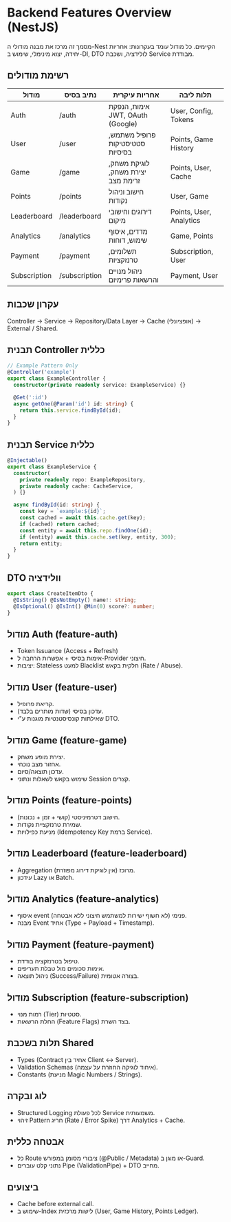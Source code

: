 # Backend Features Overview (NestJS)

מסמך זה מרכז את מבנה מודולי ה-Nest הקיימים. כל מודול עומד בעקרונות: אחריות יחידה, יצוא מינימלי, שימוש ב-DI, DTO לולידציה, ושכבת Service מבודדת.

## רשימת מודולים

| מודול | נתיב בסיס | אחריות עיקרית | תלות ליבה |
|-------|-----------|---------------|-----------|
| Auth | /auth | אימות, הנפקת JWT, OAuth (Google) | User, Config, Tokens |
| User | /user | פרופיל משתמש, סטטיסטיקות בסיסיות | Points, Game History |
| Game | /game | לוגיקת משחק, יצירת משחק, זרימת מצב | Points, User, Cache |
| Points | /points | חישוב וניהול נקודות | User, Game |
| Leaderboard | /leaderboard | דירוגים וחישובי מיקום | Points, User, Analytics |
| Analytics | /analytics | מדדים, איסוף שימוש, דוחות | Game, Points |
| Payment | /payment | תשלומים, טרנזקציות | Subscription, User |
| Subscription | /subscription | ניהול מנויים והרשאות פרימיום | Payment, User |

## עקרון שכבות

Controller → Service → Repository/Data Layer → Cache (אופציונלי) → External / Shared.

## תבנית Controller כללית
```typescript
// Example Pattern Only
@Controller('example')
export class ExampleController {
  constructor(private readonly service: ExampleService) {}

  @Get(':id')
  async getOne(@Param('id') id: string) {
    return this.service.findById(id);
  }
}
```

## תבנית Service כללית
```typescript
@Injectable()
export class ExampleService {
  constructor(
    private readonly repo: ExampleRepository,
    private readonly cache: CacheService,
  ) {}

  async findById(id: string) {
    const key = `example:${id}`;
    const cached = await this.cache.get(key);
    if (cached) return cached;
    const entity = await this.repo.findOne(id);
    if (entity) await this.cache.set(key, entity, 300);
    return entity;
  }
}
```

## DTO וולידציה
```typescript
export class CreateItemDto {
  @IsString() @IsNotEmpty() name!: string;
  @IsOptional() @IsInt() @Min(0) score?: number;
}
```

## מודול Auth (feature-auth)

- Token Issuance (Access + Refresh)
- אימות בסיסי + אפשרות הרחבה ל-Provider חיצוני.
- יציבות: Stateless למעט Blacklist חלקית בקאש (Rate / Abuse).

## מודול User (feature-user)

- קריאת פרופיל.
- עדכון בסיסי (שדות מותרים בלבד).
- שאילתות קונסיסטנטיות מוגנות ע"י DTO.

## מודול Game (feature-game)

- יצירת מופע משחק.
- אחזור מצב נוכחי.
- עדכון תוצאה/סיום.
- שימוש בקאש לשאלות ונתוני Session קצרים.

## מודול Points (feature-points)

- חישוב דטרמיניסטי (קושי + זמן + נכונות).
- שמירת טרנזקציית נקודות.
- מניעת כפילויות (Idempotency Key ברמת Service).

## מודול Leaderboard (feature-leaderboard)

- Aggregation מרוכז (אין לוגיקת דירוג מפוזרת).
- עידכון Lazy או Batch.

## מודול Analytics (feature-analytics)

- איסוף event פנימי (לא חשוף ישירות למשתמש חיצוני ללא אבטחה).
- מבנה Event אחיד (Type + Payload + Timestamp).

## מודול Payment (feature-payment)

- טיפול בטרנזקציה בודדת.
- אימות סכומים מול טבלת תעריפים.
- ניהול תוצאה (Success/Failure) בצורה אטומית.

## מודול Subscription (feature-subscription)

- רמות מנוי (Tier) סטטיות.
- החלת הרשאות (Feature Flags) בצד השרת.

## תלות בשכבת Shared

- Types (Contract אחיד בין Client ↔ Server).
- Validation Schemas (איחוד לוגיקה החוזרת על עצמה).
- Constants (מניעת Magic Numbers / Strings).

## לוג ובקרה

- Structured Logging לכל פעולת Service משמעותית.
- זיהוי Pattern חריג (Rate / Error Spike) דרך Analytics + Cache.

## אבטחה כללית

- כל Route ציבורי מסומן במפורש (@Public / Metadata) או מוגן ב-Guard.
- נתוני קלט עוברים Pipe (ValidationPipe) + DTO מחייב.

## ביצועים

- Cache before external call.
- שימוש ב-Index לישות מרכזית (User, Game History, Points Ledger).


